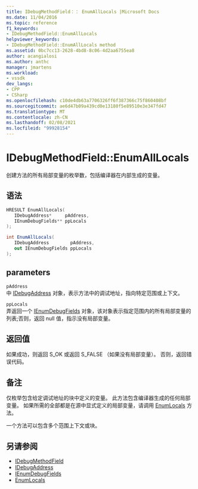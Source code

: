 ```yaml
---
title: IDebugMethodField：： EnumAllLocals |Microsoft Docs
ms.date: 11/04/2016
ms.topic: reference
f1_keywords:
- IDebugMethodField::EnumAllLocals
helpviewer_keywords:
- IDebugMethodField::EnumAllLocals method
ms.assetid: 0bc7cc13-2628-4bd8-8c06-4d2aa6755ea8
author: acangialosi
ms.author: anthc
manager: jmartens
ms.workload:
- vssdk
dev_langs:
- CPP
- CSharp
ms.openlocfilehash: c10de4db63a7706326ff6f387366c75f860408bf
ms.sourcegitcommit: ae6d47b09a439cd0e13180f5e89510e3e347fd47
ms.translationtype: MT
ms.contentlocale: zh-CN
ms.lasthandoff: 02/08/2021
ms.locfileid: "99928154"
---
```

# <a name="idebugmethodfieldenumalllocals"></a>IDebugMethodField::EnumAllLocals
创建方法的所有局部变量的枚举数，包括编译器在内部生成的变量。

## <a name="syntax"></a>语法

```cpp
HRESULT EnumAllLocals( 
   IDebugAddress*     pAddress,
   IEnumDebugFields** ppLocals
);
```

```csharp
int EnumAllLocals(
   IDebugAddress        pAddress,
   out IEnumDebugFields ppLocals
);
```

## <a name="parameters"></a>parameters
`pAddress`\
中 [IDebugAddress](../../../extensibility/debugger/reference/idebugaddress.md) 对象，表示方法中的调试地址，指向特定范围或上下文。

`ppLocals`\
弄返回一个 [IEnumDebugFields](../../../extensibility/debugger/reference/ienumdebugfields.md) 对象，该对象表示指定范围内的所有局部变量的列表;否则，返回 null 值，指示没有局部变量。

## <a name="return-value"></a>返回值
 如果成功，则返回 S_OK 或返回 S_FALSE （如果没有局部变量）。 否则，返回错误代码。

## <a name="remarks"></a>备注
 仅枚举包含给定调试地址的块中定义的变量。 此方法包含编译器生成的任何局部变量。 如果所需的全部都是在源中显式定义的局部变量，请调用 [EnumLocals](../../../extensibility/debugger/reference/idebugmethodfield-enumlocals.md) 方法。

 一个方法可以包含多个范围上下文或块。

## <a name="see-also"></a>另请参阅
- [IDebugMethodField](../../../extensibility/debugger/reference/idebugmethodfield.md)
- [IDebugAddress](../../../extensibility/debugger/reference/idebugaddress.md)
- [IEnumDebugFields](../../../extensibility/debugger/reference/ienumdebugfields.md)
- [EnumLocals](../../../extensibility/debugger/reference/idebugmethodfield-enumlocals.md)
